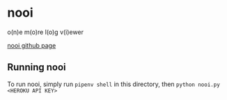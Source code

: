 # nooi
o(n)e m(o)re l(o)g v(i)ewer

[nooi github page](https://thabaptiser.github.io/nooi/)

## Running nooi
To run nooi, simply run `pipenv shell` in this directory, then `python nooi.py <HEROKU API KEY>`
